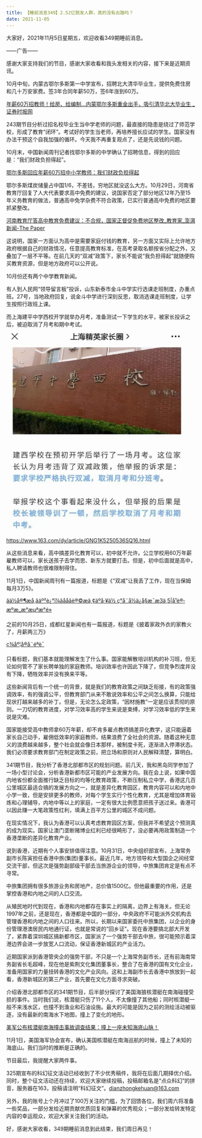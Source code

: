 ```yaml
---
title: 【睡前消息349】2.52亿脱发人群，真的没有出路吗？
date: 2021-11-05
---
```


大家好，2021年11月5日星期五，欢迎收看349期睡前消息。

——广告——

感谢大家支持我们的节目，感谢大家收看和我头发相关的内容，接下来是近期资讯。

10月中旬，内蒙古鄂尔多斯第一中学宣布，招聘北大清华毕业生，提供免费住房和几十万安家费。签3年合同年薪50万，签6年涨到60万。

[
            年薪60万招教师！给房、给编制…内蒙鄂尔多斯重金出手，吸引清华北大毕业生 \_ 证券时报网
        ](https://news.stcn.com/sd/202110/t20211019_3772113.html)

243期节目分析过招名校毕业生当中学老师的问题，最直接的隐患是绕过了师范学校，形成了教育“闭环”。考试好的学生当老师，再培养擅长应试的学生。国家没有办法干预这个自我加强的循环。今天我不再重复观点了，还是先说钱的问题。

10月末，中国新闻周刊记者找鄂尔多斯的中学确认了招聘信息，得到的回应是：“我们财政负担得起”。

[鄂尔多斯回应年薪60万招中小学教师：我们财政负担得起](https://www.guancha.cn/politics/2021_10_31_613023.shtml)

鄂尔多斯煤炭储量占中国1/6，不差钱，穷地区就没这么大方。10月29日，河南省教育厅回复了人大代表要求高中免费的建议，说国家否定了部分地区12年乃至15年义务教育的做法，普通高中免学杂费不符合政策，已实行普通高中免费的地区要抓紧整改。

[河南教育厅答高中教育免费建议：不合规，国家正督促免费地区整改_教育家_澎湃新闻-The Paper](https://www.thepaper.cn/newsDetail_forward_15131759)

这说明，国家一方面认为高中是需要家庭付钱的教育，另一方面又实际上允许地方政府根据自己的财政情况，任意提高教育标准，在高考录取名额按省分配之外，又叠加了一层不平等。在前几天的“双减”政策下，家长不能说“我负担得起”就随便购买教育资源，但是地方政府可以公开说。

10月份还有两个中学教育新闻。

有人到人民网“领导留言板”投诉，山东新泰市金斗中学实行选课走班制度，办重点班。27号，当地政府回复，说金斗中学进行深刻反思，取消选课走班制度，让学生按照行政班上课。

而上海建平中学西校开学就举办月考，准备测试一下学生的水平，被家长投诉之后，被迫取消了月考和期中考试。

![](/images/btnews/btnews/0301_0400/0349/image1.webp)

https://www.163.com/dy/article/GNG1K5250536SQ16.html

从这些消息来看，高中搞差异化教育可以，初中就不允许。公立学校用60万年薪雇教师可以，家长送孩子去学而思、新东方就要打击。但是，初中后面就是高中，私人聘请教师也很难限制得住。

11月1日，中国新闻周刊有一篇报道，标题是《“双减”让我丢了工作，现在当保姆每月3万5》。

[âä½å®¶æå¸âäº²è¿°ï¼âååâè®©æä¸¢äºå·¥ä½ ç°å¨å½ä¿å§æ¯æ3ä¸5\|å¹è®­æºæ\_æ°æµªæ°é»](https://news.sina.com.cn/c/2021-11-01/doc-iktzscyy2967682.shtml)

之前的10月25日，成都红星新闻也有一篇报道，标题是《披着家政外衣的家教火了，月薪两三万》

[ç¾åº¦å®å¨éªè¯](https://baijiahao.baidu.com/s?id=1714592123380262738&wfr=spider&for=pc)

只看标题，我们基本就能理解发生了什么事。国家能解散培训机构的补习班，但无论如何管不了家长聘单独的家庭教师。培训效率也许因此下降了，但竞争烈度并没有下降，牺牲效率并没有换来平等。

这些新闻背后有一个统一的背景，就是我们的教育政策之间缺乏衔接，有的政策强调效率，有的强调公平，但教育部门从来不敢说效率和公平之间怎么换算，只能给现状打越来越多的补丁。但是，无论怎么定政策，“因材施教”一定是应该贯彻的原则。一刀切的教育进度，对学习效率高的学生来说是束缚，对学习效率低的学生来说是灾难。

国家能接受高中教师拿60万年薪，却不肯多雇点教师搞差异化教学，这只能逼着家长自己动手，雇佣低效率的家庭教师，结果浪费了全社会的资源。随着这种无意义的浪费越来越多，整个社会就会像日本那样，被制度卡死，逐渐进入停滞状态。我们必须要求教育部门在制定政策之前，把立场和原则对人民解释清楚，算明白。

341期节目，我分析了香港北部都市区的规划问题。前几天，我和黑岛同学参加了一场小型讨论会，分析香港新都市区可能的产业发展方向。我在会上说，如果中国内地省份都全面推行缺乏目标的均等化教育政策，不断压制私立中学，香港这几百公里城区最适合搞的发展方向之一，就是差异化教育园区，教育内容可以和内地中小学一致，但是安排更多的教师，对每个学生实行个性化教育，尤其是增加体育锻炼和心理辅导，内地中等以上的家庭，一定有很大比例愿意把孩子送过来。香港可以因此赚一大笔政策性红利，填满上百平方公里的城区不成问题。

在现实情况下，我认为香港可以认真考虑教育园区方案，但我并不希望这个预测真的成为现实。国家让澳门垄断赌博业红利已经很畸形了，没必要再用政策制造一个香港垄断的差异化教育产业。

说到香港，近期有个人事安排值得注意。10月31日，中央组织部宣布，上海常务副市长陈寅担任香港中旅(集团)董事长。最近几年，地方领导和大型国企之间经常交流干部，但这次是强势副部级干部去当旅游企业的领导，中旅集团肯定是有点不寻常。

中旅集团拥有很多旅游业务和房地产，总价值1500亿。但他最重要的作用，还是掌控香港和内地之间的人口交流。

从殖民地时代到现在，香港和内地都存在事实上的隔离，边界上有海关。但无论1997年之前，还是现在，香港都是中国的一部分，中央政府不可能派外交机构去管理香港和内地之间的人口往来。所以，长期以来国家委托中旅集团，以企业的身份管理港澳居民内地通行证，也就是常说的“回乡证”。现在香港要搞北部大开发了，紧靠着深圳城区搞新都市区，国家派了一个强势干部去中旅，很可能预示着深港边界会进一步放宽人口流动，保证香港新城区的产业活力。

近期国家派到香港管央企的强势干部，不只是一个上海常务副市长，还有前海南常务副省长毛超峰，现在他是紫荆文化集团董事长，整合了在香港的国有文化企业，准备用国家的力量扭转香港的文化产业风向。这和上海副市长去香港中旅放到一起看，香港新城区的第三产业，首先要在文化方面寻求突破。

介绍香港北部都市区的341期节目，后半部分探讨了美国海狼核潜艇在南海碰撞受损的事件。当时我们说，核潜艇只伤了11个人，不太像撞了其他船；同时核潜艇一般不来浅水区，也撞不到渔业和石油设施。最大的可能是因为之前的测绘活动被驱逐，没有最新的南海水下地图，撞上了变化的地形。

[美军公布核潜艇南海撞击事故调查结果：撞上一座未知海底山脉！](https://wenhui.whb.cn/third/baidu/202111/02/431796.html)

11月1日，美国海军协会宣布，确认美国核潜艇在南海巡航的时候，撞上了未知的海底山。我们当时的推断是正确的。

节目最后，我提醒大家两件事。

325期宣布的科幻征文活动已经收到了不少优秀稿件，我将在后面几期择优介绍。同时，整个征文活动还在持续，欢迎大家继续投稿，投稿邮箱名是“点众科幻”的拼音，服务器在163，投稿请注明“科幻征文”。<dianzhongkehuan@163.com>

另外，我的账号上个月冲过了100万关注的门槛，为了回馈各位，我们周六将准备一些奖品，一部分发给近期贡献优质回复和弹幕的优秀观众；一部分发给转发特定内容的幸运观众，欢迎大家关注我们的活动。

好，感谢大家收看，349期睡前消息到此结束，我们周日再见！
